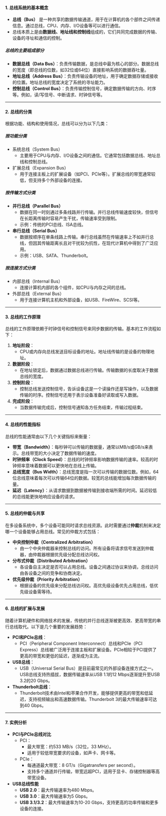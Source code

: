 #### **1. 总线系统的基本概念**

- **总线（Bus）** 是一种共享的数据传输通道，用于在计算机的各个部件之间传递信息。通过总线，CPU、内存、I/O设备等可以进行通信。
- 总线本质上是由**数据线、地址线和控制线**组成的，它们共同完成数据的传输、设备的寻址和通信的控制。

##### **总线的主要组成部分**

- **数据总线（Data Bus）**：负责传输数据，是总线中最为核心的部分。数据总线的宽度（即总线的位数，如32位或64位）直接影响系统的数据吞吐量。
- **地址总线（Address Bus）**：负责传输设备的地址，用于确定数据存储或接收的位置。地址总线的宽度决定了系统的寻址能力。
- **控制总线（Control Bus）**：负责传输控制信号，确定数据传输的方向、时序等。例如，读/写信号、中断请求、时钟信号等。

------

#### **2. 总线的分类**

根据功能、结构和使用情况，总线可以分为以下几类：

##### **按功能分类**

- 系统总线（System Bus）
  - 主要用于CPU与内存、I/O设备之间的通信。它通常包括数据总线、地址总线和控制总线。
- 扩展总线（Expansion Bus）
  - 用于连接主板上的扩展设备（如PCI、PCIe等）。扩展总线的带宽通常较低，但支持多个外部设备的连接。

##### **按传输方式分类**

- **并行总线（Parallel Bus）**
  - 数据在同一时刻通过多条线路并行传输。并行总线传输速度较快，但信号在长距离传输时容易产生干扰，传输速率受到限制。
  - 示例：传统的PCI总线、ISA总线。
- **串行总线（Serial Bus）**
  - 数据按顺序在单条线路上传输。串行总线虽然在传输速率上不如并行总线，但因其传输距离长且对干扰较为抗性，在现代计算机中得到了广泛应用。
  - 示例：USB、SATA、Thunderbolt。

##### **按连接方式分类**

- 内部总线（Internal Bus）
  - 连接计算机内部的各个组件，如CPU与内存之间的总线。
- 外部总线（External Bus）
  - 用于连接计算机主机和外部设备，如USB、FireWire、SCSI等。

------

#### **3. 总线的工作原理**

总线的工作原理依赖于时钟信号和控制信号来同步数据的传输。基本的工作流程如下：

1. **地址阶段**：
   - CPU或内存向总线发送目标设备的地址。地址线传输的是设备的物理地址。
2. **数据阶段**：
   - 在地址锁定后，数据通过数据总线进行传输。传输数据的长度取决于数据总线的宽度。
3. **控制阶段**：
   - 控制总线发送控制信号，告诉设备这是一个读操作还是写操作，以及数据传输的时序。控制信号还用于表示设备准备好读取或写入数据。
4. **完成阶段**：
   - 当数据传输完成后，控制信号通知各方任务结束，传输过程结束。

------

#### **4. 总线的性能指标**

总线的性能通常由以下几个关键指标来衡量：

- **带宽（Bandwidth）**：每秒钟可以传输的数据量，通常以MB/s或GB/s来表示。总线带宽的大小决定了数据传输的速度。
- **时钟频率（Clock Speed）**：总线的时钟频率影响数据传输的速率。较高的时钟频率意味着数据可以更快地在总线上传输。
- **总线宽度（Bus Width）**：总线宽度是指一次可以传输的数据位数。例如，64位总线意味着每次可以传输64位的数据。较宽的总线能增加每次数据传输的量。
- **延迟（Latency）**：从请求数据到数据被传输到接收端所需的时间。延迟较低的总线能更快地响应设备的请求。

------

#### **5. 总线的仲裁与共享**

在多设备系统中，多个设备可能同时请求总线资源。此时需要通过**仲裁**机制来决定哪一个设备能够占用总线。常见的仲裁方式包括：

- **中央控制仲裁（Centralized Arbitration）**
  - 由一个中央仲裁器来控制总线的访问。所有设备将请求信号发送到仲裁器，由仲裁器根据优先级分配总线访问权。
- **分布式仲裁（Distributed Arbitration）**
  - 各设备自主决定是否可以占用总线。设备之间通过协议来协调，总线访问由各设备之间的竞争和协商决定。
- **优先级仲裁（Priority Arbitration）**
  - 根据设备的优先级来分配总线访问权。高优先级设备优先占用总线，低优先级设备需等待。

------

#### **6. 总线的扩展与发展**

随着计算机硬件和网络技术的发展，传统的并行总线逐渐被更高效、更高带宽的串行总线取代。以下是几个重要的发展趋势：

- **PCI和PCIe总线**：
  - PCI（Peripheral Component Interconnect）总线和PCIe（PCI Express）总线被广泛用于连接主板和扩展设备。PCIe相较于PCI提供了更高的带宽和更低的延迟，逐渐成为主流。
- **USB总线**：
  - USB（Universal Serial Bus）是目前最常见的外部设备连接方式之一。USB总线支持热插拔，数据传输速率从USB 1.1的12 Mbps逐渐提升至USB 3.2的20 Gbps。
- **Thunderbolt总线**：
  - Thunderbolt技术由Intel和苹果合作开发，能够提供更高的带宽和低延迟，支持视频输出和高速数据传输。Thunderbolt 3的最大传输速率可达到40 Gbps。

------

#### **7. 实例分析**

- **PCI与PCIe总线对比**
  - PCI：
    - 最大带宽：约533 MB/s（32位，33 MHz）。
    - 适用于较低带宽要求的设备，如声卡、网卡等。
  - PCIe：
    - 每通道最大带宽：8 GT/s（Gigatransfers per second）。
    - 支持多个通道并行传输，带宽远超PCI，适用于显卡、存储控制器等高带宽设备。
- **USB总线性能**
  - **USB 2.0**：最大传输速率为480 Mbps。
  - **USB 3.0**：最大传输速率为5 Gbps。
  - **USB 3.1/3.2**：最大传输速率为10-20 Gbps，支持更高的功率传输和更多设备的连接。


